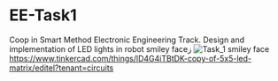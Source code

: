 # EE-Task1
Coop in Smart Method Electronic Engineering Track. 
Design and implementation of LED lights in robot smiley faceز
![Task_1 smiley face](https://github.com/malhashim-hub/EE-Task1/assets/119134365/e6253b4f-ce97-4c8a-8f11-c5ca0019aa43)
https://www.tinkercad.com/things/lD4G4iTBtDK-copy-of-5x5-led-matrix/editel?tenant=circuits
